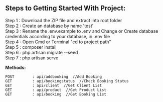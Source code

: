 <h2>Steps to Getting Started With Project:</h2>

Step 1 : Download the ZIP file and extract into root folder <br>
Step 2 : Create an database by name 'test'<br>
Step 3 : Rename the .env.example to .env and Change or Create database credentials according to your database, in .env file<br>
Step 4 : Open Cmd or Terminal "cd to project path"<br>
Step 5 : composer install<br>
Step 6 : php artisan migrate --seed<br>
Step 7 : php artisan serve<br>



<strong>Methods:</strong>
	
	POST 		: api/addbooking  //Add Booking
	GET  		: api/bookingstatus  //Check Booking Status
	GET  		: api/client  //Get Client List
	GET  		: api/product  //Get Product List
	GET  		: api/booking  //Get Booking List
	

